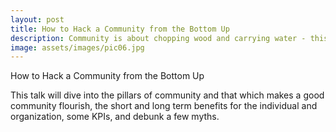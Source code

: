 ```yaml
---
layout: post
title: How to Hack a Community from the Bottom Up
description: Community is about chopping wood and carrying water - this talk will teach you the fundamentals of bringing people together
image: assets/images/pic06.jpg
---
```


How to Hack a Community from the Bottom Up

This talk will dive into the pillars of community and that which makes a good community flourish, the short and long term benefits for the individual and organization, some KPIs, and debunk a few myths.
